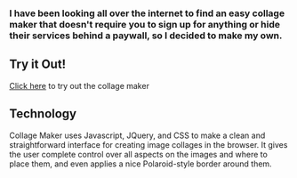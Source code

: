 ### I have been looking all over the internet to find an easy collage maker that doesn't require you to sign up for anything or hide their services behind a paywall, so I decided to make my own. 

## Try it Out!
[Click here](https://dgill218.github.io/CollageEditor/) to try out the collage maker 

## Technology
Collage Maker uses Javascript, JQuery, and CSS to make a clean and straightforward interface for creating image collages in the browser. It gives the user complete control over all aspects on the images and where to place them, and even applies a nice Polaroid-style border around them.
